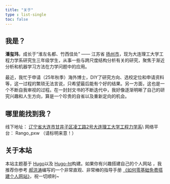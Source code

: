 ```yaml
---
title: "关于"
type : list-single
toc: false
---
```

## 我是？

**潘玺玮**，成长于“淮左名都、竹西佳处” —— 江苏省 [扬州市](https://baike.baidu.com/item/%E6%89%AC%E5%B7%9E%E5%B8%82/6102423)，现为大连理工大学工程力学系研究生三年级学生，从事一些与跨尺度结构分析有关的研究，聚焦于渐近分析和机器学习方法在力学问题中的应用。

最近，我忙于申请（25年秋季）海外博士，DIY了研究方向、选校定位和申请资料等，这一过程的繁琐无法言说，只希望最后能有个好的结果。另一方面，这也是一个不断自我审视的过程。在一封封文书的不断迭代中，我好像逐渐明晰了自己的研究兴趣和人生方向，算是一个珍贵的自省以及重新定向的机会。

## 哪里能找到我？

线下地址：<i class="fa fa-map-marker" aria-hidden="true"></i> [辽宁省大连市甘井子区凌工路2号大连理工大学工程力学系](https://map.baidu.com/search/%E5%A4%A7%E8%BF%9E%E7%90%86%E5%B7%A5%E5%A4%A7%E5%AD%A6-%E5%B7%A5%E7%A8%8B%E5%8A%9B%E5%AD%A6%E7%B3%BB/@13529317.825,4678435.09,19z?querytype=s&da_src=shareurl&wd=%E5%A4%A7%E8%BF%9E%E7%90%86%E5%B7%A5%E5%A4%A7%E5%AD%A6-%E5%B7%A5%E7%A8%8B%E5%8A%9B%E5%AD%A6%E7%B3%BB&c=167&src=0&wd2=%E5%A4%A7%E8%BF%9E%E5%B8%82%E7%94%98%E4%BA%95%E5%AD%90%E5%8C%BA&pn=0&sug=1&l=15&b=(13522120.98865385,4675358.857390049;13535712.98865385,4682886.857390049)&from=webmap&biz_forward=%7B%22scaler%22:2,%22styles%22:%22pl%22%7D&sug_forward=e80077a5d1d25e1be31103be&device_ratio=2)\
网络平台：<i class="fa fa-wechat" aria-hidden="true"></i> Rango_pxw （请标明来意！）

## 关于本站

本站主题基于 [Hugo](https://gohugo.io/)以及 [Hugo-ht](https://github.com/hongtaoh/hugo-ht)构建。如果你有兴趣搭建自己的个人网站 <i class='fa fa-object-group'></i>，我推荐你参考 [郝洪涛](https://hongtaoh.com/)编写的一个非常直观、非常棒的指导手册 [《如何零基础免费搭建个人网站》](https://hongtaoh.com/cn/2021/03/02/personal-website-tutorial/)，祝一切顺利~
